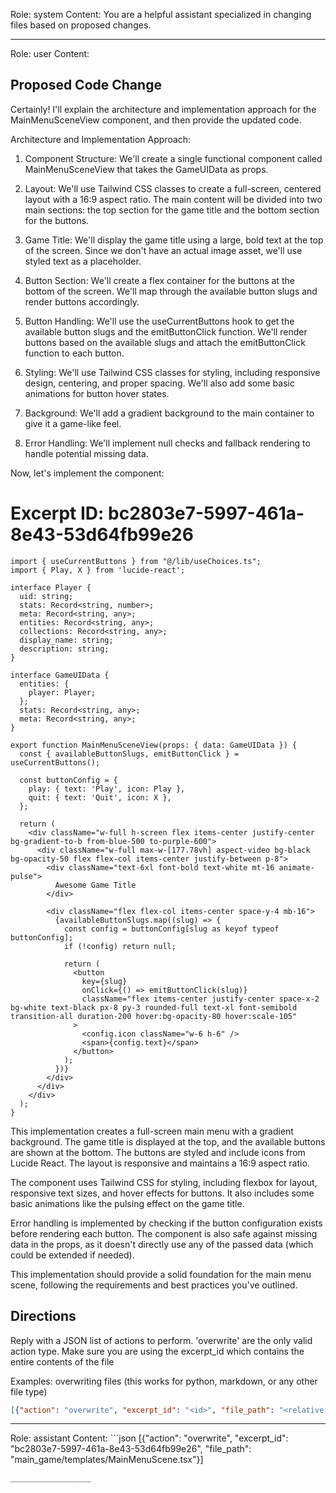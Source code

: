 Role: system
Content: You are a helpful assistant specialized in changing files based on proposed changes.
__________________
Role: user
Content: 
## Proposed Code Change
Certainly! I'll explain the architecture and implementation approach for the MainMenuSceneView component, and then provide the updated code.

Architecture and Implementation Approach:

1. Component Structure:
   We'll create a single functional component called MainMenuSceneView that takes the GameUIData as props.

2. Layout:
   We'll use Tailwind CSS classes to create a full-screen, centered layout with a 16:9 aspect ratio. The main content will be divided into two main sections: the top section for the game title and the bottom section for the buttons.

3. Game Title:
   We'll display the game title using a large, bold text at the top of the screen. Since we don't have an actual image asset, we'll use styled text as a placeholder.

4. Button Section:
   We'll create a flex container for the buttons at the bottom of the screen. We'll map through the available button slugs and render buttons accordingly.

5. Button Handling:
   We'll use the useCurrentButtons hook to get the available button slugs and the emitButtonClick function. We'll render buttons based on the available slugs and attach the emitButtonClick function to each button.

6. Styling:
   We'll use Tailwind CSS classes for styling, including responsive design, centering, and proper spacing. We'll also add some basic animations for button hover states.

7. Background:
   We'll add a gradient background to the main container to give it a game-like feel.

8. Error Handling:
   We'll implement null checks and fallback rendering to handle potential missing data.

Now, let's implement the component:

# Excerpt ID: bc2803e7-5997-461a-8e43-53d64fb99e26
```tsx main_game/templates/MainMenuScene.tsx
import { useCurrentButtons } from "@/lib/useChoices.ts";
import { Play, X } from 'lucide-react';

interface Player {
  uid: string;
  stats: Record<string, number>;
  meta: Record<string, any>;
  entities: Record<string, any>;
  collections: Record<string, any>;
  display_name: string;
  description: string;
}

interface GameUIData {
  entities: {
    player: Player;
  };
  stats: Record<string, any>;
  meta: Record<string, any>;
}

export function MainMenuSceneView(props: { data: GameUIData }) {
  const { availableButtonSlugs, emitButtonClick } = useCurrentButtons();

  const buttonConfig = {
    play: { text: 'Play', icon: Play },
    quit: { text: 'Quit', icon: X },
  };

  return (
    <div className="w-full h-screen flex items-center justify-center bg-gradient-to-b from-blue-500 to-purple-600">
      <div className="w-full max-w-[177.78vh] aspect-video bg-black bg-opacity-50 flex flex-col items-center justify-between p-8">
        <div className="text-6xl font-bold text-white mt-16 animate-pulse">
          Awesome Game Title
        </div>
        
        <div className="flex flex-col items-center space-y-4 mb-16">
          {availableButtonSlugs.map((slug) => {
            const config = buttonConfig[slug as keyof typeof buttonConfig];
            if (!config) return null;
            
            return (
              <button
                key={slug}
                onClick={() => emitButtonClick(slug)}
                className="flex items-center justify-center space-x-2 bg-white text-black px-8 py-3 rounded-full text-xl font-semibold transition-all duration-200 hover:bg-opacity-80 hover:scale-105"
              >
                <config.icon className="w-6 h-6" />
                <span>{config.text}</span>
              </button>
            );
          })}
        </div>
      </div>
    </div>
  );
}
```

This implementation creates a full-screen main menu with a gradient background. The game title is displayed at the top, and the available buttons are shown at the bottom. The buttons are styled and include icons from Lucide React. The layout is responsive and maintains a 16:9 aspect ratio.

The component uses Tailwind CSS for styling, including flexbox for layout, responsive text sizes, and hover effects for buttons. It also includes some basic animations like the pulsing effect on the game title.

Error handling is implemented by checking if the button configuration exists before rendering each button. The component is also safe against missing data in the props, as it doesn't directly use any of the passed data (which could be extended if needed).

This implementation should provide a solid foundation for the main menu scene, following the requirements and best practices you've outlined.

## Directions
Reply with a JSON list of actions to perform. 'overwrite' are the only valid action type. 
Make sure you are using the excerpt_id which contains the entire contents of the file

Examples:
overwriting files (this works for python, markdown, or any other file type)
```json output_example1
[{"action": "overwrite", "excerpt_id": "<id>", "file_path": "<relative file path>"}]
```

__________________
Role: assistant
Content: ```json
[{"action": "overwrite", "excerpt_id": "bc2803e7-5997-461a-8e43-53d64fb99e26", "file_path": "main_game/templates/MainMenuScene.tsx"}]
```
__________________
